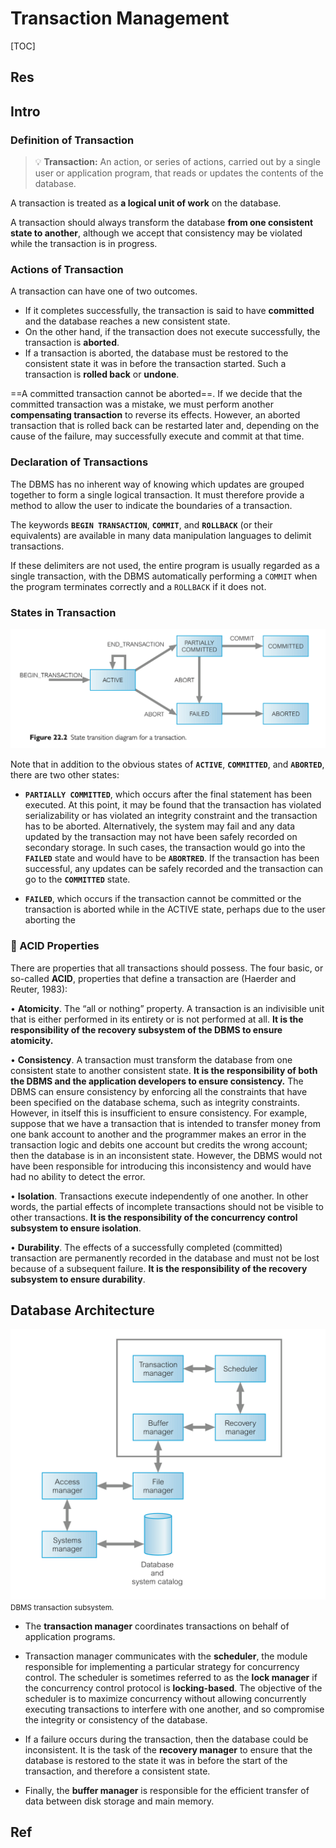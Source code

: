 # Transaction Management

[TOC]


## Res


## Intro
### Definition of Transaction 
> 💡 **Transaction:** An action, or series of actions, carried out by a single user or application program, that reads or updates the contents of the database.

A transaction is treated as **a logical unit of work** on the database.

A transaction should always transform the database **from one consistent state to another**, although we accept that consistency may be violated while the transaction is in progress. 


### Actions of Transaction
A transaction can have one of two outcomes. 
- If it completes successfully, the transaction is said to have **committed** and the database reaches a new consistent state. 
- On the other hand, if the transaction does not execute successfully, the transaction is **aborted**.
- If a transaction is aborted, the database must be restored to the consistent state it was in before the transaction started. Such a transaction is **rolled back** or **undone**. 

==A committed transaction cannot be aborted==. If we decide that the committed transaction was a mistake, we must perform another **compensating transaction** to reverse its effects. However, an aborted transaction that is rolled back can be restarted later and, depending on the cause of the failure, may successfully execute and commit at that time.


### Declaration of Transactions 
The DBMS has no inherent way of knowing which updates are grouped together to form a single logical transaction. It must therefore provide a method to allow the user to indicate the boundaries of a transaction. 

The keywords **`BEGIN TRANSACTION`**, **`COMMIT`**, and **`ROLLBACK`** (or their equivalents) are available in many data manipulation languages to delimit transactions. 

If these delimiters are not used, the entire program is usually regarded as a single transaction, with the DBMS automatically performing a `COMMIT` when the program terminates correctly and a `ROLLBACK` if it does not.


### States in Transaction
![](../../../../../../../Assets/Pics/Screenshot%202023-05-21%20at%207.00.25%20PM.png)

Note that in addition to the obvious states of **`ACTIVE`**, **`COMMITTED`**, and **`ABORTED`**, there are two other states:
- **`PARTIALLY COMMITTED`**, which occurs after the final statement has been executed. At this point, it may be found that the transaction has violated serializability or has violated an integrity constraint and the transaction has to be aborted. Alternatively, the system may fail and any data updated by the transaction may not have been safely recorded on secondary storage. In such cases, the transaction would go into the **`FAILED`** state and would have to be **`ABORTRED`**. If the transaction has been successful, any updates can be safely recorded and the transaction can go to the **`COMMITTED`** state.

- **`FAILED`**, which occurs if the transaction cannot be committed or the transaction is aborted while in the ACTIVE state, perhaps due to the user aborting the


### 🧬 ACID Properties 
There are properties that all transactions should possess. The four basic, or so-called **ACID**, properties that define a transaction are (Haerder and Reuter, 1983):

• **Atomicity**. The “all or nothing” property. A transaction is an indivisible unit that is either performed in its entirety or is not performed at all. **It is the responsibility of the recovery subsystem of the DBMS to ensure atomicity.**

• **Consistency**. A transaction must transform the database from one consistent state to another consistent state. **It is the responsibility of both the DBMS and the application developers to ensure consistency.** The DBMS can ensure consistency by enforcing all the constraints that have been specified on the database schema, such as integrity constraints. However, in itself this is insufficient to ensure consistency. For example, suppose that we have a transaction that is intended to transfer money from one bank account to another and the programmer makes an error in the transaction logic and debits one account but credits the wrong account; then the database is in an inconsistent state. However, the DBMS would not have been responsible for introducing this inconsistency and would have had no ability to detect the error.

• **Isolation**. Transactions execute independently of one another. In other words, the partial effects of incomplete transactions should not be visible to other transactions. **It is the responsibility of the concurrency control subsystem to ensure isolation**.

• **Durability**. The effects of a successfully completed (committed) transaction are permanently recorded in the database and must not be lost because of a subsequent failure. **It is the responsibility of the recovery subsystem to ensure durability**.



## Database Architecture

![](../../../../../../../Assets/Pics/Screenshot%202023-05-21%20at%207.17.05%20PM.png)
<small>DBMS transaction subsystem.</small>

- The **transaction manager** coordinates transactions on behalf of application programs. 

- Transaction manager communicates with the **scheduler**, the module responsible for implementing a particular strategy for concurrency control. The scheduler is sometimes referred to as the **lock manager** if the concurrency control protocol is **locking-based**. The objective of the scheduler is to maximize concurrency without allowing concurrently executing transactions to interfere with one another, and so compromise the integrity or consistency of the database.

- If a failure occurs during the transaction, then the database could be inconsistent. It is the task of the **recovery manager** to ensure that the database is restored to the state it was in before the start of the transaction, and therefore a consistent state. 

- Finally, the **buffer manager** is responsible for the efficient transfer of data between disk storage and main memory.





## Ref
